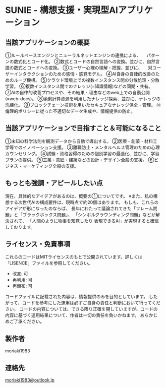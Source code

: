 # SUNIE - 構想支援・実現型AIアプリケーション



## 当該アプリケーションの概要
①ルールベースエンジンとニューラルネットエンジンの連携による、
　パターンの数式化とコード化。
②数式とコードの自然言語への変換。並びに、自然言語の数式とコードへの変換。
③ユーザー心理の理解・把握、並びに、
　対ユーザーインタラクションのための感情・感覚モデル。
④AI自身の自律的改善のためのループ機構。
⑤クラウド環境上での複数インスタンス間の分散処理・分散学習。
⑥複数インスタンス間でのナレッジ(=知識情報)などの同期・共有。
⑦AIの自律的改善プロセスや、その結果・理由などのweb上での自動公開(=web-docs)。
⑧余剰計算資源を利用したナレッジ探索、並びに、ナレッジの洗練化。
⑨ブロックチェーン技術を用いたセキュアなナレッジ保全・管理。
⑩倫理的ポリシーに従った不適切なデータ生成や、情報提供の防止。




## 当該アプリケーションで目指すこと＆可能になること
①未知の科学法則を観測データから自動で導出する。
②医療・創薬・材料工学等でのイノベーション支援。
③離職防止・メンタルヘルス管理のための心理カウンセリング。
④試験・資格習得のための個別学習の最適化、並びに、学習プランの提供。
⑤工業・意匠・建築などの設計・デザイン全般の支援。
⑥ビジネス・マーケティング全般の支援。



## もっとも強調・アピールしたい点
現在、具体的なアイデアがあるのは、概要の①についてです。
※また、私の構想する次世代AIの構成要件は、現時点で約20個はあります。
もしも、これらのアイデアが形になったのならば、
長年にわたって議論されてきた「フレーム問題」と「ブラックボックス問題」、
「シンボルグラウンディング問題」などが解決されて、
「人間のように物事を知覚したり 表現できるAI」が実現すると確信しております。




## ライセンス・免責事項
これらのコードはMITライセンスのもとで公開されています。詳しくは「LISENCE」ファイルを参照してください。

- 改変: 可
- 再利用: 可
- 再頒布: 可

コードファイルに記載された内容は、情報提供のみを目的としています。
したがって、コードを参考にした運用は必ずご自身の責任と判断において行ってください。
コードの内容については、できる限り正確を期していますが、コードの内容に基づく運用結果について、作者は一切の責任を負いかねます。
あらかじめご了承ください。




## 製作者
moriaki1983




## 連絡先
moriaki1983@outlook.jp
